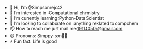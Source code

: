 - 👋 Hi, I’m @Simpsonrejo42
- 👀 I’m interested in :Computational chemistry
- 🌱 I’m currently learning :Python-Data Scientist
- 💞️ I’m looking to collaborate on :anything reklated to compchem
- 📫 How to reach me just mail me:19114050r@gmail.com
- 😄 Pronouns: Simppy-son🤷‍♀️
- ⚡ Fun fact: Life is good!

<!---
Simpsonrejo42/Simpsonrejo42 is a ✨ special ✨ repository because its `README.md` (this file) appears on your GitHub profile.
You can click the Preview link to take a look at your changes.
--->
